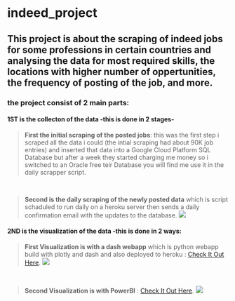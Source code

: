 # indeed_project
## This project is about the scraping of indeed jobs for some professions in certain countries and analysing the data for most required skills, the locations with higher number of oppertunities, the frequency of posting of the job, and more.
### the project consist of 2 main parts:
#### 1ST is the collecton of the data -this is done in 2 stages- 
> **First the initial scraping of the posted jobs**: this was the first step i scraped all the data i could (the intial scraping had about 90K job entries) and inserted that data into a Google Cloud Platform SQL Database but after a week they started charging me money so i switched to an Oracle free teir Database you will find me use it in the daily scrapper script. 
</br>

> **Second is the daily scraping of the newly posted data** which is script schaduled to run daily on a heroku server then sends a daily confirmation email with the updates to the database. <a><img src="https://i.ibb.co/0rdDwZJ/oracledb-updata-confirmation-mail.png"/></a>
#### 2ND is the visualization of the data -this is done in 2 ways:
  > **First Visualization is with a dash webapp** which is python webapp build with plotly and dash and also deployed to heroku : [Check It Out Here](https://indeed-jobs-analysis.herokuapp.com/).
  <a><img src="https://i.ibb.co/p0HpjXw/Indeed-Jobs-Analysis-desktop.png"/></a>
</br>

  > **Second Visualization is with PowerBI** : [Check It Out Here](https://app.powerbi.com/view?r=eyJrIjoiNDdhYzFlNmEtN2NkOS00NjA2LWE0ZDAtNWI2OWE5MzllNmZhIiwidCI6ImJmZTEyNDVlLTA2YWItNGQ0Yi1hMzc2LThkMDgwMzJjN2EyMCJ9&pageName=ReportSection).
<a><img src="https://i.ibb.co/hBBxGJT/Power-BI-Report.png"/></a>
</br>
